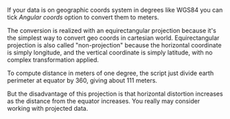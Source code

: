 If your data is on geographic coords system in degrees like WGS84 you can tick *Angular coords* option to convert them to meters.

The conversion is realized with an equirectangular projection because it's the simplest way to convert geo coords in cartesian world. Equirectangular projection is also called "non-projection" because the horizontal coordinate is simply longitude, and the vertical coordinate is simply latitude, with no complex transformation applied. 

To compute distance in meters of one degree, the script just divide earth perimeter at equator by 360, giving about 111 meters.

But the disadvantage of this projection is that horizontal distortion increases as the distance from the equator increases. You really may consider working with projected data.